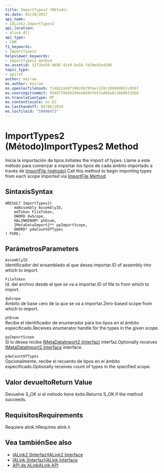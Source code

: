 ```yaml
---
title: ImportTypes2 (Método)
ms.date: 03/30/2017
api_name:
- IALink2.ImportTypes2
api_location:
- alink.dll
api_type:
- COM
f1_keywords:
- ImportTypes2
helpviewer_keywords:
- ImportTypes2 method
ms.assetid: 32f3ba58-9695-41e9-ba58-fd19e45ed396
topic_type:
- apiref
author: mairaw
ms.author: mairaw
ms.openlocfilehash: f14822a58f3982d6f9fee1328c10b960657c056f
ms.sourcegitcommit: 5b6d778ebb269ee6684fb57ad69a8c28b06235b9
ms.translationtype: MT
ms.contentlocale: es-ES
ms.lasthandoff: 04/08/2019
ms.locfileid: "59098473"
---
```

# <a name="importtypes2-method"></a><span data-ttu-id="541ce-102">ImportTypes2 (Método)</span><span class="sxs-lookup"><span data-stu-id="541ce-102">ImportTypes2 Method</span></span>
<span data-ttu-id="541ce-103">Inicia la importación de tipos.</span><span class="sxs-lookup"><span data-stu-id="541ce-103">Initiates the import of types.</span></span> <span data-ttu-id="541ce-104">Llame a este método para comenzar a importar los tipos de cada ámbito importado a través de [ImportFile (método)](../../../../docs/framework/unmanaged-api/alink/importfile-method.md).</span><span class="sxs-lookup"><span data-stu-id="541ce-104">Call this method to begin importing types from each scope imported via [ImportFile Method](../../../../docs/framework/unmanaged-api/alink/importfile-method.md).</span></span>  
  
## <a name="syntax"></a><span data-ttu-id="541ce-105">Sintaxis</span><span class="sxs-lookup"><span data-stu-id="541ce-105">Syntax</span></span>  
  
```  
HRESULT ImportTypes2(  
    mdAssembly AssemblyID,  
    mdToken FileToken,  
    DWORD dwScope,  
    HALINKENUM* phEnum,  
    IMetaDataImport2** ppImportScope,  
    DWORD* pdwCountOfTypes  
) PURE;  
```  
  
## <a name="parameters"></a><span data-ttu-id="541ce-106">Parámetros</span><span class="sxs-lookup"><span data-stu-id="541ce-106">Parameters</span></span>  
 `AssemblyID`  
 <span data-ttu-id="541ce-107">Identificador del ensamblado al que desea importar.</span><span class="sxs-lookup"><span data-stu-id="541ce-107">ID of assembly into which to import.</span></span>  
  
 `FileToken`  
 <span data-ttu-id="541ce-108">Id. del archivo desde el que se va a importar.</span><span class="sxs-lookup"><span data-stu-id="541ce-108">ID of file to from which to import.</span></span>  
  
 `dwScope`  
 <span data-ttu-id="541ce-109">Ámbito de base cero de la que se va a importar.</span><span class="sxs-lookup"><span data-stu-id="541ce-109">Zero-based scope from which to import.</span></span>  
  
 `phEnum`  
 <span data-ttu-id="541ce-110">Recibe el identificador de enumerador para los tipos en el ámbito especificado.</span><span class="sxs-lookup"><span data-stu-id="541ce-110">Receives enumerator handle for the types in the given scope.</span></span>  
  
 `ppImportScope`  
 <span data-ttu-id="541ce-111">Si lo desea recibe [IMetaDataImport2 (interfaz)](../../../../docs/framework/unmanaged-api/metadata/imetadataimport2-interface.md) interfaz.</span><span class="sxs-lookup"><span data-stu-id="541ce-111">Optionally receives [IMetaDataImport2 Interface](../../../../docs/framework/unmanaged-api/metadata/imetadataimport2-interface.md) interface.</span></span>  
  
 `pdwCountOfTypes`  
 <span data-ttu-id="541ce-112">Opcionalmente, recibe el recuento de tipos en el ámbito especificado.</span><span class="sxs-lookup"><span data-stu-id="541ce-112">Optionally receives count of types in the specified scope.</span></span>  
  
## <a name="return-value"></a><span data-ttu-id="541ce-113">Valor devuelto</span><span class="sxs-lookup"><span data-stu-id="541ce-113">Return Value</span></span>  
 <span data-ttu-id="541ce-114">Devuelve S_OK si el método tiene éxito.</span><span class="sxs-lookup"><span data-stu-id="541ce-114">Returns S_OK if the method succeeds.</span></span>  
  
## <a name="requirements"></a><span data-ttu-id="541ce-115">Requisitos</span><span class="sxs-lookup"><span data-stu-id="541ce-115">Requirements</span></span>  
 <span data-ttu-id="541ce-116">Requiere alink.h</span><span class="sxs-lookup"><span data-stu-id="541ce-116">Requires alink.h</span></span>  
  
## <a name="see-also"></a><span data-ttu-id="541ce-117">Vea también</span><span class="sxs-lookup"><span data-stu-id="541ce-117">See also</span></span>

- [<span data-ttu-id="541ce-118">IALink2 (Interfaz)</span><span class="sxs-lookup"><span data-stu-id="541ce-118">IALink2 Interface</span></span>](../../../../docs/framework/unmanaged-api/alink/ialink2-interface.md)
- [<span data-ttu-id="541ce-119">IALink (Interfaz)</span><span class="sxs-lookup"><span data-stu-id="541ce-119">IALink Interface</span></span>](../../../../docs/framework/unmanaged-api/alink/ialink-interface.md)
- [<span data-ttu-id="541ce-120">API de ALink</span><span class="sxs-lookup"><span data-stu-id="541ce-120">ALink API</span></span>](../../../../docs/framework/unmanaged-api/alink/index.md)
